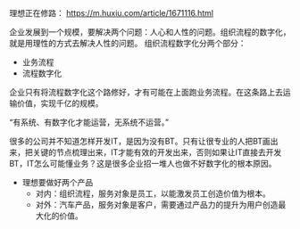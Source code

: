 理想正在修路： https://m.huxiu.com/article/1671116.html

企业发展到一个规模，要解决两个问题：人心和人性的问题。组织流程的数字化，就是用理性的方式去解决人性的问题。
组织流程数字化分两个部分：
- 业务流程
- 流程数字化

企业只有将流程数字化这个路修好，才有可能在上面跑业务流程。在这条路上去运输价值，实现千亿的规模。

“有系统、有数字化才能运营，无系统不运营。”

很多的公司并不知道怎样开发IT，是因为没有BT。只有让很专业的人把BT画出来，把关键的节点梳理出来，IT才能有效的开发出来，否则如果让IT直接去开发BT，IT怎么可能懂业务？这是很多企业招一堆人也做不好数字化的根本原因。

- 理想要做好两个产品
	- 对内：组织流程，服务对象是员工，以能激发员工创造价值为根本。
	- 对外：汽车产品，服务对象是客户，需要通过产品力的提升为用户创造最大化的价值。
